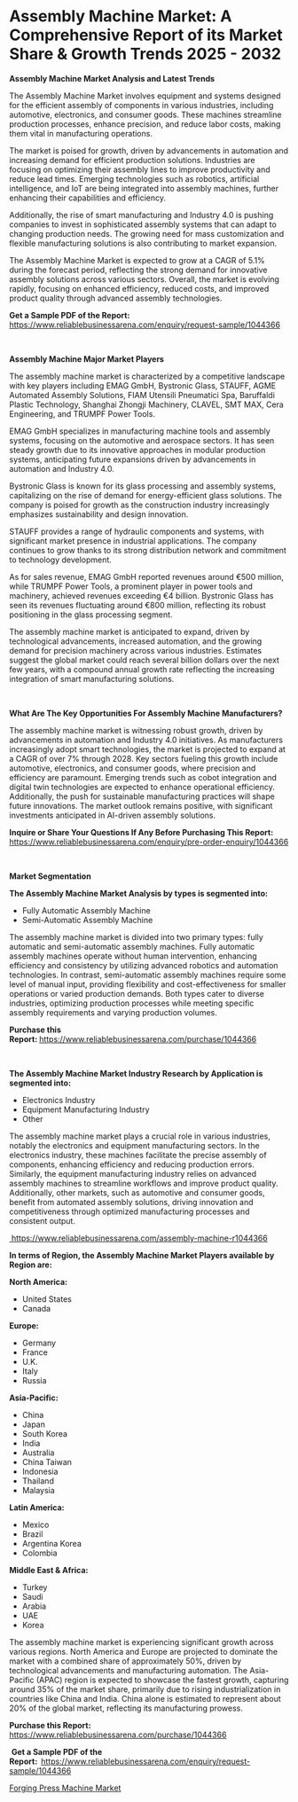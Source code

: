 <p><h1>Assembly Machine Market: A Comprehensive Report of its Market Share & Growth Trends 2025 - 2032</h1></p><p><strong>Assembly Machine Market Analysis and Latest Trends</strong></p>
<p><p>The Assembly Machine Market involves equipment and systems designed for the efficient assembly of components in various industries, including automotive, electronics, and consumer goods. These machines streamline production processes, enhance precision, and reduce labor costs, making them vital in manufacturing operations. </p><p>The market is poised for growth, driven by advancements in automation and increasing demand for efficient production solutions. Industries are focusing on optimizing their assembly lines to improve productivity and reduce lead times. Emerging technologies such as robotics, artificial intelligence, and IoT are being integrated into assembly machines, further enhancing their capabilities and efficiency.</p><p>Additionally, the rise of smart manufacturing and Industry 4.0 is pushing companies to invest in sophisticated assembly systems that can adapt to changing production needs. The growing need for mass customization and flexible manufacturing solutions is also contributing to market expansion.</p><p>The Assembly Machine Market is expected to grow at a CAGR of 5.1% during the forecast period, reflecting the strong demand for innovative assembly solutions across various sectors. Overall, the market is evolving rapidly, focusing on enhanced efficiency, reduced costs, and improved product quality through advanced assembly technologies.</p></p>
<p><strong>Get a Sample PDF of the Report:&nbsp;</strong> <a href="https://www.reliablebusinessarena.com/enquiry/request-sample/1044366?utm_campaign=2315&utm_medium=2&utm_source=Github&utm_content=ia&utm_term=17022025&utm_id=assembly-machine">https://www.reliablebusinessarena.com/enquiry/request-sample/1044366</a></p>
<p>&nbsp;</p>
<p><strong>Assembly Machine Major Market Players</strong></p>
<p><p>The assembly machine market is characterized by a competitive landscape with key players including EMAG GmbH, Bystronic Glass, STAUFF, AGME Automated Assembly Solutions, FIAM Utensili Pneumatici Spa, Baruffaldi Plastic Technology, Shanghai Zhongji Machinery, CLAVEL, SMT MAX, Cera Engineering, and TRUMPF Power Tools. </p><p>EMAG GmbH specializes in manufacturing machine tools and assembly systems, focusing on the automotive and aerospace sectors. It has seen steady growth due to its innovative approaches in modular production systems, anticipating future expansions driven by advancements in automation and Industry 4.0.</p><p>Bystronic Glass is known for its glass processing and assembly systems, capitalizing on the rise of demand for energy-efficient glass solutions. The company is poised for growth as the construction industry increasingly emphasizes sustainability and design innovation.</p><p>STAUFF provides a range of hydraulic components and systems, with significant market presence in industrial applications. The company continues to grow thanks to its strong distribution network and commitment to technology development.</p><p>As for sales revenue, EMAG GmbH reported revenues around €500 million, while TRUMPF Power Tools, a prominent player in power tools and machinery, achieved revenues exceeding €4 billion. Bystronic Glass has seen its revenues fluctuating around €800 million, reflecting its robust positioning in the glass processing segment.</p><p>The assembly machine market is anticipated to expand, driven by technological advancements, increased automation, and the growing demand for precision machinery across various industries. Estimates suggest the global market could reach several billion dollars over the next few years, with a compound annual growth rate reflecting the increasing integration of smart manufacturing solutions.</p></p>
<p>&nbsp;</p>
<p><strong>What Are The Key Opportunities For Assembly Machine Manufacturers?</strong></p>
<p><p>The assembly machine market is witnessing robust growth, driven by advancements in automation and Industry 4.0 initiatives. As manufacturers increasingly adopt smart technologies, the market is projected to expand at a CAGR of over 7% through 2028. Key sectors fueling this growth include automotive, electronics, and consumer goods, where precision and efficiency are paramount. Emerging trends such as cobot integration and digital twin technologies are expected to enhance operational efficiency. Additionally, the push for sustainable manufacturing practices will shape future innovations. The market outlook remains positive, with significant investments anticipated in AI-driven assembly solutions.</p></p>
<p><strong>Inquire or Share Your Questions If Any Before Purchasing This Report:</strong> <a href="https://www.reliablebusinessarena.com/enquiry/pre-order-enquiry/1044366?utm_campaign=2315&utm_medium=2&utm_source=Github&utm_content=ia&utm_term=17022025&utm_id=assembly-machine">https://www.reliablebusinessarena.com/enquiry/pre-order-enquiry/1044366</a></p>
<p>&nbsp;</p>
<p><strong>Market Segmentation</strong></p>
<p><strong>The Assembly Machine Market Analysis by types is segmented into:</strong></p>
<p><ul><li>Fully Automatic Assembly Machine</li><li>Semi-Automatic Assembly Machine</li></ul></p>
<p><p>The assembly machine market is divided into two primary types: fully automatic and semi-automatic assembly machines. Fully automatic assembly machines operate without human intervention, enhancing efficiency and consistency by utilizing advanced robotics and automation technologies. In contrast, semi-automatic assembly machines require some level of manual input, providing flexibility and cost-effectiveness for smaller operations or varied production demands. Both types cater to diverse industries, optimizing production processes while meeting specific assembly requirements and varying production volumes.</p></p>
<p><strong>Purchase this Report:&nbsp;</strong><a href="https://www.reliablebusinessarena.com/purchase/1044366?utm_campaign=2315&utm_medium=2&utm_source=Github&utm_content=ia&utm_term=17022025&utm_id=assembly-machine">https://www.reliablebusinessarena.com/purchase/1044366</a></p>
<p>&nbsp;</p>
<p><strong>The Assembly Machine Market Industry Research by Application is segmented into:</strong></p>
<p><ul><li>Electronics Industry</li><li>Equipment Manufacturing Industry</li><li>Other</li></ul></p>
<p><p>The assembly machine market plays a crucial role in various industries, notably the electronics and equipment manufacturing sectors. In the electronics industry, these machines facilitate the precise assembly of components, enhancing efficiency and reducing production errors. Similarly, the equipment manufacturing industry relies on advanced assembly machines to streamline workflows and improve product quality. Additionally, other markets, such as automotive and consumer goods, benefit from automated assembly solutions, driving innovation and competitiveness through optimized manufacturing processes and consistent output.</p></p>
<p><a href="https://www.reliablebusinessarena.com/assembly-machine-r1044366?utm_campaign=2315&utm_medium=2&utm_source=Github&utm_content=ia&utm_term=17022025&utm_id=assembly-machine">&nbsp;https://www.reliablebusinessarena.com/assembly-machine-r1044366</a></p>
<p><strong>In terms of Region, the Assembly Machine Market Players available by Region are:</strong></p>
<p>
    <p> <strong> North America: </strong>
        <ul>
            <li>United States</li>
            <li>Canada</li>
        </ul>
        </p> 
    <p> <strong> Europe: </strong>
        <ul>
            <li>Germany</li>
            <li>France</li>
            <li>U.K.</li>
            <li>Italy</li>
            <li>Russia</li>
        </ul>
        </p> 
    <p> <strong> Asia-Pacific: </strong>
        <ul>
            <li>China</li>
            <li>Japan</li>
            <li>South Korea</li>
            <li>India</li>
            <li>Australia</li>
            <li>China Taiwan</li>
            <li>Indonesia</li>
            <li>Thailand</li>
            <li>Malaysia</li>
        </ul>
        </p> 
    <p> <strong> Latin America: </strong>
        <ul>
            <li>Mexico</li>
            <li>Brazil</li>
            <li>Argentina Korea</li>
            <li>Colombia</li>
        </ul>
        </p> 
    <p> <strong> Middle East & Africa: </strong>
        <ul>
            <li>Turkey</li>
            <li>Saudi</li>
            <li>Arabia</li>
            <li>UAE</li>
            <li>Korea</li>
        </ul>
    </p>
    </p>
<p><p>The assembly machine market is experiencing significant growth across various regions. North America and Europe are projected to dominate the market with a combined share of approximately 50%, driven by technological advancements and manufacturing automation. The Asia-Pacific (APAC) region is expected to showcase the fastest growth, capturing around 35% of the market share, primarily due to rising industrialization in countries like China and India. China alone is estimated to represent about 20% of the global market, reflecting its manufacturing prowess.</p></p>
<p><strong>Purchase this Report: </strong><a href="https://www.reliablebusinessarena.com/purchase/1044366?utm_campaign=2315&utm_medium=2&utm_source=Github&utm_content=ia&utm_term=17022025&utm_id=assembly-machine">https://www.reliablebusinessarena.com/purchase/1044366</a></p>
<p>&nbsp;<strong>Get a Sample PDF of the Report:&nbsp;&nbsp;</strong><a href="https://www.reliablebusinessarena.com/enquiry/request-sample/1044366?utm_campaign=2315&utm_medium=2&utm_source=Github&utm_content=ia&utm_term=17022025&utm_id=assembly-machine">https://www.reliablebusinessarena.com/enquiry/request-sample/1044366</a></p>
<p><strong></strong></p>
<p><p><a href="https://github.com/alberthagorsuch/Market-Research-Report-List-1/blob/main/forging-press-machine-market.md?utm_campaign=2315&utm_medium=2&utm_source=Github&utm_content=ia&utm_term=17022025&utm_id=assembly-machine">Forging Press Machine Market</a></p></p>